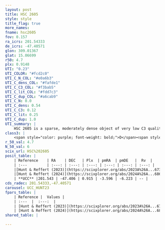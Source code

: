 ```yaml
---
layout: post
title: HSC 2605
style: style
title_flag: true
more_names: 
fname: hsc2605
fov: 0.157
ra_icrs: 201.54333
de_icrs: -47.40571
glon: 309.01367
glat: 15.06699
r50: 4.7
plx: 0.9148
UTI: "0.23"
UTI_COLOR: "#fcd2c0"
UTI_C_N_COL: "#e0a6b3"
UTI_C_dens_COL: "#fafde1"
UTI_C_C3_COL: "#f3bab5"
UTI_C_lit_COL: "#fdd7c3"
UTI_C_dup_COL: "#a6cab9"
UTI_C_N: 0.0
UTI_C_dens: 0.54
UTI_C_C3: 0.12
UTI_C_lit: 0.25
UTI_C_dup: 1.0
UTI_summary: |
    HSC 2605 is a sparse, moderately dense object of very low C3 quality. It was recently reported in the literature.<br><br><span style="color: #99180f; font-weight: bold;">Warning: </span>contains less than 25 stars with <i>P>0.5</i> estimated.
class3: |
    <span style="color: purple; font-weight: bold;">D</span><span style="color: red; font-weight: bold;">C</span>
r_50_val: 4.7
N_50_val: 6
scix_url: HSC%202605
posit_table: |
    | Reference    | RA    | DEC   | Plx  | pmRA  | pmDE   |  Rv  |
    | :---         | :---: | :---: | :---: | :---: | :---: | :---: |
    |[Hunt & Reffert (2023)](https://scixplorer.org/abs/2023A%26A...673A.114H) | 201.415 | -47.337 | 0.926 | -3.567 | -6.205 | -- |
    |[Hunt & Reffert (2024)](https://scixplorer.org/abs/2024A%26A...686A..42H) | 201.415 | -47.337 | 0.926 | -3.567 | -6.205 | -- |
    | **UCC** |201.543 | -47.406 | 0.915 | -3.596 | -6.223 | -- | 
cds_radec: 201.54333,-47.40571
carousel: UCC_HUNT23
fpars_table: |
    | Reference |  Values |
    | :---  |  :---:  |
    | [Hunt & Reffert (2023)](https://scixplorer.org/abs/2023A%26A...673A.114H) | `AV50=6.257, diffAV50=0.892, MOD50=10.253, logAge50=9.633` |
    | [Hunt & Reffert (2024)](https://scixplorer.org/abs/2024A%26A...686A..42H) | `MassJ=355.173` |
shared_table: |
    
---
```

